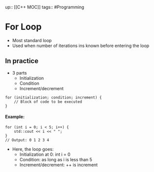 up:: [[C++ MOC]]
tags:: #Programming 
# For Loop
- Most standard loop
- Used when number of iterations ins known before entering the loop
## In practice
- 3 parts
	- Initialization
	- Condition
	- Increment/decrement
```
for (initialization; condition; increment) {
    // Block of code to be executed
}
```
#### Example:
```
for (int i = 0; i < 5; i++) {
    std::cout << i << " ";
}
// Output: 0 1 2 3 4

```
- Here, the loop goes:
	- Initialization at 0: int i = 0 
	- Condition: as long as i is less than 5
	- Increment/decrement: ++ is increment